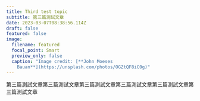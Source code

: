 ```yaml
---
title: Third test topic
subtitle: 第三篇測試文章
date: 2023-03-07T08:38:56.114Z
draft: false
featured: false
image:
  filename: featured
  focal_point: Smart
  preview_only: false
  caption: "Image credit: [**John Moeses
    Bauan**](https://unsplash.com/photos/OGZtQF8iC0g)"
---
```

第三篇測試文章第三篇測試文章第三篇測試文章第三篇測試文章第三篇測試文章第三篇測試文章
